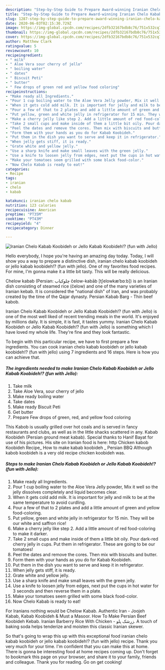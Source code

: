 ```yaml
---
description: "Step-by-Step Guide to Prepare Award-winning Iranian Chelo Kabab Koobideh or Jello Kabab Koobideh!? (fun with Jello)"
title: "Step-by-Step Guide to Prepare Award-winning Iranian Chelo Kabab Koobideh or Jello Kabab Koobideh!? (fun with Jello)"
slug: 1287-step-by-step-guide-to-prepare-award-winning-iranian-chelo-kabab-koobideh-or-jello-kabab-koobideh-fun-with-jello
date: 2020-06-03T02:15:30.729Z
image: https://img-global.cpcdn.com/recipes/2dfb32167bdb8c76/751x532cq70/iranian-chelo-kabab-koobideh-or-jello-kabab-koobideh-fun-with-jello-recipe-main-photo.jpg
thumbnail: https://img-global.cpcdn.com/recipes/2dfb32167bdb8c76/751x532cq70/iranian-chelo-kabab-koobideh-or-jello-kabab-koobideh-fun-with-jello-recipe-main-photo.jpg
cover: https://img-global.cpcdn.com/recipes/2dfb32167bdb8c76/751x532cq70/iranian-chelo-kabab-koobideh-or-jello-kabab-koobideh-fun-with-jello-recipe-main-photo.jpg
author: Matthew Clark
ratingvalue: 5
reviewcount: 10
recipeingredient:
- " milk"
- " Aloe Vera sour cherry of jello"
- " boiling water"
- " dates"
- " Biscuit Peti"
- " butter"
- " Few drops of green red and yellow food coloring"
recipeinstructions:
- "Make ready all Ingredients."
- "Pour 1 cup boiling water to the Aloe Vera Jelly powder, Mix it well so the jelly dissolves completely and liquid becomes clear."
- "When it gets cold add milk. It is important for jelly and milk to be at the same temperature to avoid curdling."
- "Pour a few of that to 2 plates and add a little amount of green and yellow food-coloring."
- "Put yellow, green and white jelly in refrigerator for 15 min. They will be our white and saffron rice!"
- "Make a cherry jelly like step 2. Add a little amount of red food-coloring to make it darker."
- "Take 2 small cups and make inside of them a little bit oily. Pour dark-red cherry jelly in cups. Put them in refrigerator. These are going to be our tomatoes!"
- "Peel the dates and remove the cores. Then mix with biscuits and butter."
- "Form them with your hands as you do for Kabab Koobideh."
- "Put them in the dish you want to serve and keep it in refrigerator."
- "When jelly gets stiff, it is ready."
- "Grate white and yellow jelly."
- "Use a sharp knife and make small leaves with the green jelly."
- "Use a knife to loosen jelly from edges, next put the cups in hot water for 3 seconds and then reverse them in a plate."
- "Make your tomatoes seem grilled with some black food-color."
- "Now Chelo Kabab is ready to eat!"
categories:
- Recipe
tags:
- iranian
- chelo
- kabab

katakunci: iranian chelo kabab 
nutrition: 123 calories
recipecuisine: American
preptime: "PT35M"
cooktime: "PT43M"
recipeyield: "4"
recipecategory: Dinner

---
```



![Iranian Chelo Kabab Koobideh or Jello Kabab Koobideh!? (fun with Jello)](https://img-global.cpcdn.com/recipes/2dfb32167bdb8c76/751x532cq70/iranian-chelo-kabab-koobideh-or-jello-kabab-koobideh-fun-with-jello-recipe-main-photo.jpg)

Hello everybody, I hope you're having an amazing day today. Today, I will show you a way to prepare a distinctive dish, iranian chelo kabab koobideh or jello kabab koobideh!? (fun with jello). One of my favorites food recipes. For mine, I'm gonna make it a little bit tasty. This will be really delicious.

Chelow kabab (Persian: چلوکباب‎ čelow-kabāb [tʃelowkæˈbɒːb]) is an Iranian dish consisting of steamed rice (čelow) and one of the many varieties of Iranian kebab. It is considered the &#34;national dish&#34; of Iran, and was probably created by the time of the Qajar dynasty. Persian Kabab Barg - Thin beef kabob.

Iranian Chelo Kabab Koobideh or Jello Kabab Koobideh!? (fun with Jello) is one of the most well liked of recent trending meals in the world. It's enjoyed by millions daily. It is simple, it is fast, it tastes yummy. Iranian Chelo Kabab Koobideh or Jello Kabab Koobideh!? (fun with Jello) is something which I have loved my whole life. They're fine and they look fantastic.


To begin with this particular recipe, we have to first prepare a few ingredients. You can cook iranian chelo kabab koobideh or jello kabab koobideh!? (fun with jello) using 7 ingredients and 16 steps. Here is how you can achieve that.

<!--inarticleads1-->

##### The ingredients needed to make Iranian Chelo Kabab Koobideh or Jello Kabab Koobideh!? (fun with Jello):

1. Take  milk
1. Take  Aloe Vera, sour cherry of jello
1. Make ready  boiling water
1. Take  dates
1. Make ready  Biscuit Peti
1. Get  butter
1. Prepare  Few drops of green, red, and yellow food coloring


This Kabob is usually grilled over hot coals and is served in fancy restaurants and clubs, as well as in the little shacks scattered in any. Kabab Koobideh (Persian ground meat kabab). Special thanks to Hanif Bayat for use of his pictures. His site on Iranian food is here: http Chicken kabob Koobideh Recipe_ How to make kabab koobideh _ Persian BBQ Although kabob koobideh is a very old recipe chicken koobideh was. 

<!--inarticleads2-->

##### Steps to make Iranian Chelo Kabab Koobideh or Jello Kabab Koobideh!? (fun with Jello):

1. Make ready all Ingredients.
1. Pour 1 cup boiling water to the Aloe Vera Jelly powder, Mix it well so the jelly dissolves completely and liquid becomes clear.
1. When it gets cold add milk. It is important for jelly and milk to be at the same temperature to avoid curdling.
1. Pour a few of that to 2 plates and add a little amount of green and yellow food-coloring.
1. Put yellow, green and white jelly in refrigerator for 15 min. They will be our white and saffron rice!
1. Make a cherry jelly like step 2. Add a little amount of red food-coloring to make it darker.
1. Take 2 small cups and make inside of them a little bit oily. Pour dark-red cherry jelly in cups. Put them in refrigerator. These are going to be our tomatoes!
1. Peel the dates and remove the cores. Then mix with biscuits and butter.
1. Form them with your hands as you do for Kabab Koobideh.
1. Put them in the dish you want to serve and keep it in refrigerator.
1. When jelly gets stiff, it is ready.
1. Grate white and yellow jelly.
1. Use a sharp knife and make small leaves with the green jelly.
1. Use a knife to loosen jelly from edges, next put the cups in hot water for 3 seconds and then reverse them in a plate.
1. Make your tomatoes seem grilled with some black food-color.
1. Now Chelo Kabab is ready to eat!


For Iranians nothing would be Chelow Kabab. Authentic Iran - Joojeh Kabab, Kabab Koobideh &amp; Must a Masoor. How To Make Persian Beef Koobideh Kebab. Iranian Barberry Rice With Chicken - زرشک پلو. A touch of baking soda helps tenderize and moisten this classic Iranian skewer. 

So that's going to wrap this up with this exceptional food iranian chelo kabab koobideh or jello kabab koobideh!? (fun with jello) recipe. Thank you very much for your time. I'm confident that you can make this at home. There is gonna be interesting food at home recipes coming up. Don't forget to bookmark this page on your browser, and share it to your family, friends and colleague. Thank you for reading. Go on get cooking!
